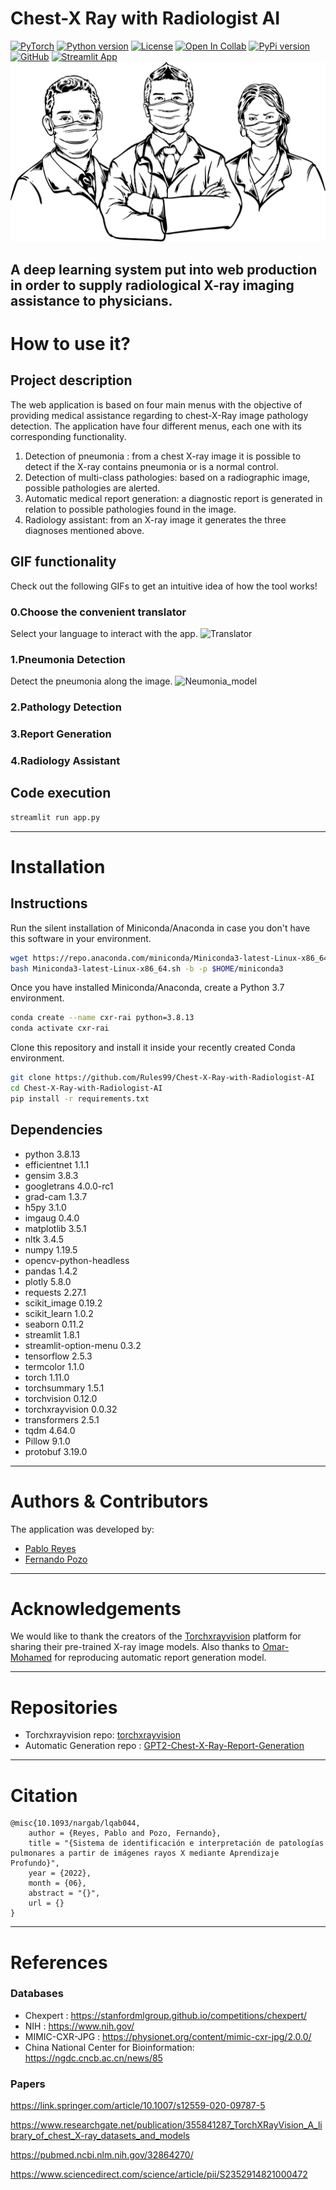 # Chest-X Ray with Radiologist AI
<a href="https://pytorch.org/get-started/locally/"><img alt="PyTorch" src="https://img.shields.io/badge/PyTorch-ee4c2c?logo=pytorch&logoColor=white"></a>
[![Python version](https://img.shields.io/badge/python-3.8.13-blue.svg)](https://pypi.org/project/kedro/)
[![License](https://img.shields.io/github/license/TezRomacH/python-package-template)](https://github.com/TezRomacH/python-package-template/blob/master/LICENSE)
[![Open In Collab](https://colab.research.google.com/assets/colab-badge.svg)](https://colab.research.google.com/github/Naereen/badges)
[![PyPi version](https://badgen.net/pypi/v/pip/)](https://pypi.com/project/pip)
[![GitHub](https://img.shields.io/badge/--181717?logo=github&logoColor=ffffff)](https://github.com/)
[![Streamlit App](https://static.streamlit.io/badges/streamlit_badge_black_white.svg)](https://share.streamlit.io/rules99/chest-x-ray-with-radiologist-ai/main/app.py)
<img src="./docs/doctors.jpg"
     alt="CX-AI Icon"
     style="text-align: center; margin-right: 10px;" />

A deep learning system put into web production in order to supply radiological X-ray imaging assistance to physicians.
-----------------

# How to use it?

## Project description
The web application is based on four main menus with the objective of providing medical assistance regarding to chest-X-Ray image pathology detection. 
The application have four different menus, each one with its corresponding functionality. 
1. Detection of pneumonia : from a chest X-ray image it is possible to detect if the X-ray contains pneumonia or is a normal control. 
2. Detection of multi-class pathologies: based on a radiographic image, possible pathologies are alerted. 
3. Automatic medical report generation: a diagnostic report is generated in relation to possible pathologies found in the image.
4. Radiology assistant: from an X-ray image it generates the three diagnoses mentioned above.

## GIF functionality 
Check out the following GIFs to get an intuitive idea of how the tool works!
### 0.Choose the convenient translator
Select your language to interact with the app.
![Translator](https://user-images.githubusercontent.com/79108976/173670006-8cb033aa-f57e-4e06-9e41-17ef644e07c4.gif)
### 1.Pneumonia Detection
Detect the pneumonia along the image. 
![Neumonia_model](https://user-images.githubusercontent.com/79108976/173673873-9fcae09f-9dac-47f6-828f-6b1653b872de.gif)
### 2.Pathology Detection
### 3.Report Generation
### 4.Radiology Assistant
## Code execution

```sh
streamlit run app.py
```
--------
# Installation

## Instructions

Run the silent installation of Miniconda/Anaconda in case you don't have this software in your environment.

```sh
wget https://repo.anaconda.com/miniconda/Miniconda3-latest-Linux-x86_64.sh
bash Miniconda3-latest-Linux-x86_64.sh -b -p $HOME/miniconda3
```

Once you have installed Miniconda/Anaconda, create a Python 3.7 environment.

```sh
conda create --name cxr-rai python=3.8.13
conda activate cxr-rai
```

Clone this repository and install it inside your recently created Conda environment.

```sh
git clone https://github.com/Rules99/Chest-X-Ray-with-Radiologist-AI
cd Chest-X-Ray-with-Radiologist-AI
pip install -r requirements.txt
```

## Dependencies 
- python 3.8.13
- efficientnet 1.1.1
- gensim 3.8.3
- googletrans 4.0.0-rc1
- grad-cam 1.3.7
- h5py 3.1.0
- imgaug 0.4.0
- matplotlib 3.5.1
- nltk 3.4.5
- numpy 1.19.5
- opencv-python-headless 
- pandas   1.4.2
- plotly   5.8.0
- requests   2.27.1
- scikit_image   0.19.2
- scikit_learn   1.0.2
- seaborn   0.11.2
- streamlit   1.8.1
- streamlit-option-menu   0.3.2
- tensorflow 2.5.3
- termcolor   1.1.0
- torch   1.11.0
- torchsummary   1.5.1
- torchvision   0.12.0
- torchxrayvision   0.0.32
- transformers   2.5.1
- tqdm 4.64.0
- Pillow   9.1.0
- protobuf   3.19.0

--------
# Authors & Contributors

The application was developed by:
- [Pablo Reyes](https://github.com/Rules99)
- [Fernando Pozo](www.fpozoc.com)

--------
# Acknowledgements
We would like to thank the creators of the [Torchxrayvision](https://github.com/mlmed/torchxrayvision) platform for sharing their pre-trained X-ray image models.
Also thanks to [Omar-Mohamed](https://github.com/omar-mohamed) for reproducing  automatic report generation model. 

--------
# Repositories
- Torchxrayvision repo: [torchxrayvision](https://github.com/mlmed/torchxrayvision)
- Automatic Generation repo : [GPT2-Chest-X-Ray-Report-Generation](https://github.com/omar-mohamed/GPT2-Chest-X-Ray-Report-Generation)

--------
# Citation

```text
@misc{10.1093/nargab/lqab044,
    author = {Reyes, Pablo and Pozo, Fernando},
    title = "{Sistema de identificación e interpretación de patologías pulmonares a partir de imágenes rayos X mediante Aprendizaje Profundo}",
    year = {2022},
    month = {06},
    abstract = "{}",
    url = {}
}
```
--------
# References

### Databases

- Chexpert : https://stanfordmlgroup.github.io/competitions/chexpert/
- NIH      : https://www.nih.gov/
- MIMIC-CXR-JPG : https://physionet.org/content/mimic-cxr-jpg/2.0.0/
- China National Center for Bioinformation: https://ngdc.cncb.ac.cn/news/85

### Papers
https://link.springer.com/article/10.1007/s12559-020-09787-5

https://www.researchgate.net/publication/355841287_TorchXRayVision_A_library_of_chest_X-ray_datasets_and_models


https://pubmed.ncbi.nlm.nih.gov/32864270/

https://www.sciencedirect.com/science/article/pii/S2352914821000472
